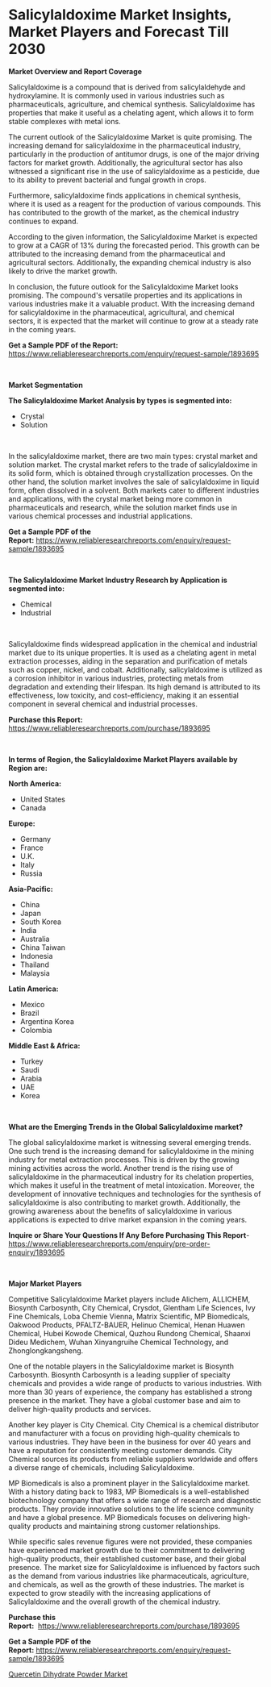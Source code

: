 <p><h1>Salicylaldoxime Market Insights, Market Players and Forecast Till 2030</h1></p><p><strong>Market Overview and Report Coverage</strong></p>
<p><p>Salicylaldoxime is a compound that is derived from salicylaldehyde and hydroxylamine. It is commonly used in various industries such as pharmaceuticals, agriculture, and chemical synthesis. Salicylaldoxime has properties that make it useful as a chelating agent, which allows it to form stable complexes with metal ions.</p><p>The current outlook of the Salicylaldoxime Market is quite promising. The increasing demand for salicylaldoxime in the pharmaceutical industry, particularly in the production of antitumor drugs, is one of the major driving factors for market growth. Additionally, the agricultural sector has also witnessed a significant rise in the use of salicylaldoxime as a pesticide, due to its ability to prevent bacterial and fungal growth in crops.</p><p>Furthermore, salicylaldoxime finds applications in chemical synthesis, where it is used as a reagent for the production of various compounds. This has contributed to the growth of the market, as the chemical industry continues to expand.</p><p>According to the given information, the Salicylaldoxime Market is expected to grow at a CAGR of 13% during the forecasted period. This growth can be attributed to the increasing demand from the pharmaceutical and agricultural sectors. Additionally, the expanding chemical industry is also likely to drive the market growth.</p><p>In conclusion, the future outlook for the Salicylaldoxime Market looks promising. The compound's versatile properties and its applications in various industries make it a valuable product. With the increasing demand for salicylaldoxime in the pharmaceutical, agricultural, and chemical sectors, it is expected that the market will continue to grow at a steady rate in the coming years.</p></p>
<p><strong>Get a Sample PDF of the Report:</strong> <a href="https://www.reliableresearchreports.com/enquiry/request-sample/1893695">https://www.reliableresearchreports.com/enquiry/request-sample/1893695</a></p>
<p>&nbsp;</p>
<p><strong>Market Segmentation</strong></p>
<p><strong>The Salicylaldoxime Market Analysis by types is segmented into:</strong></p>
<p><ul><li>Crystal</li><li>Solution</li></ul></p>
<p>&nbsp;</p>
<p><p>In the salicylaldoxime market, there are two main types: crystal market and solution market. The crystal market refers to the trade of salicylaldoxime in its solid form, which is obtained through crystallization processes. On the other hand, the solution market involves the sale of salicylaldoxime in liquid form, often dissolved in a solvent. Both markets cater to different industries and applications, with the crystal market being more common in pharmaceuticals and research, while the solution market finds use in various chemical processes and industrial applications.</p></p>
<p><strong>Get a Sample PDF of the Report:</strong>&nbsp;<a href="https://www.reliableresearchreports.com/enquiry/request-sample/1893695">https://www.reliableresearchreports.com/enquiry/request-sample/1893695</a></p>
<p>&nbsp;</p>
<p><strong>The Salicylaldoxime Market Industry Research by Application is segmented into:</strong></p>
<p><ul><li>Chemical</li><li>Industrial</li></ul></p>
<p>&nbsp;</p>
<p><p>Salicylaldoxime finds widespread application in the chemical and industrial market due to its unique properties. It is used as a chelating agent in metal extraction processes, aiding in the separation and purification of metals such as copper, nickel, and cobalt. Additionally, salicylaldoxime is utilized as a corrosion inhibitor in various industries, protecting metals from degradation and extending their lifespan. Its high demand is attributed to its effectiveness, low toxicity, and cost-efficiency, making it an essential component in several chemical and industrial processes.</p></p>
<p><strong>Purchase this Report:</strong>&nbsp; <a href="https://www.reliableresearchreports.com/purchase/1893695">https://www.reliableresearchreports.com/purchase/1893695</a></p>
<p>&nbsp;</p>
<p><strong>In terms of Region, the Salicylaldoxime Market Players available by Region are:</strong></p>
<p>
    <p> <strong> North America: </strong>
        <ul>
            <li>United States</li>
            <li>Canada</li>
        </ul>
        </p> 
    <p> <strong> Europe: </strong>
        <ul>
            <li>Germany</li>
            <li>France</li>
            <li>U.K.</li>
            <li>Italy</li>
            <li>Russia</li>
        </ul>
        </p> 
    <p> <strong> Asia-Pacific: </strong>
        <ul>
            <li>China</li>
            <li>Japan</li>
            <li>South Korea</li>
            <li>India</li>
            <li>Australia</li>
            <li>China Taiwan</li>
            <li>Indonesia</li>
            <li>Thailand</li>
            <li>Malaysia</li>
        </ul>
        </p> 
    <p> <strong> Latin America: </strong>
        <ul>
            <li>Mexico</li>
            <li>Brazil</li>
            <li>Argentina Korea</li>
            <li>Colombia</li>
        </ul>
        </p> 
    <p> <strong> Middle East & Africa: </strong>
        <ul>
            <li>Turkey</li>
            <li>Saudi</li>
            <li>Arabia</li>
            <li>UAE</li>
            <li>Korea</li>
        </ul>
    </p>
    </p>
<p>&nbsp;</p>
<p><strong>What are the Emerging Trends in the Global Salicylaldoxime market?</strong></p>
<p><p>The global salicylaldoxime market is witnessing several emerging trends. One such trend is the increasing demand for salicylaldoxime in the mining industry for metal extraction processes. This is driven by the growing mining activities across the world. Another trend is the rising use of salicylaldoxime in the pharmaceutical industry for its chelation properties, which makes it useful in the treatment of metal intoxication. Moreover, the development of innovative techniques and technologies for the synthesis of salicylaldoxime is also contributing to market growth. Additionally, the growing awareness about the benefits of salicylaldoxime in various applications is expected to drive market expansion in the coming years.</p></p>
<p><strong>Inquire or Share Your Questions If Any Before Purchasing This Report</strong>- <a href="https://www.reliableresearchreports.com/enquiry/pre-order-enquiry/1893695">https://www.reliableresearchreports.com/enquiry/pre-order-enquiry/1893695</a></p>
<p>&nbsp;</p>
<p><strong>Major Market Players</strong></p>
<p><p>Competitive Salicylaldoxime Market players include Alichem, ALLICHEM, Biosynth Carbosynth, City Chemical, Crysdot, Glentham Life Sciences, Ivy Fine Chemicals, Loba Chemie Vienna, Matrix Scientific, MP Biomedicals, Oakwood Products, PFALTZ-BAUER, Helinuo Chemical, Henan Huawen Chemical, Hubei Kowode Chemical, Quzhou Rundong Chemical, Shaanxi Dideu Medichem, Wuhan Xinyangruihe Chemical Technology, and Zhonglongkangsheng.</p><p>One of the notable players in the Salicylaldoxime market is Biosynth Carbosynth. Biosynth Carbosynth is a leading supplier of specialty chemicals and provides a wide range of products to various industries. With more than 30 years of experience, the company has established a strong presence in the market. They have a global customer base and aim to deliver high-quality products and services.</p><p>Another key player is City Chemical. City Chemical is a chemical distributor and manufacturer with a focus on providing high-quality chemicals to various industries. They have been in the business for over 40 years and have a reputation for consistently meeting customer demands. City Chemical sources its products from reliable suppliers worldwide and offers a diverse range of chemicals, including Salicylaldoxime.</p><p>MP Biomedicals is also a prominent player in the Salicylaldoxime market. With a history dating back to 1983, MP Biomedicals is a well-established biotechnology company that offers a wide range of research and diagnostic products. They provide innovative solutions to the life science community and have a global presence. MP Biomedicals focuses on delivering high-quality products and maintaining strong customer relationships.</p><p>While specific sales revenue figures were not provided, these companies have experienced market growth due to their commitment to delivering high-quality products, their established customer base, and their global presence. The market size for Salicylaldoxime is influenced by factors such as the demand from various industries like pharmaceuticals, agriculture, and chemicals, as well as the growth of these industries. The market is expected to grow steadily with the increasing applications of Salicylaldoxime and the overall growth of the chemical industry.</p></p>
<p><strong>Purchase this Report:</strong>&nbsp;&nbsp;<a href="https://www.reliableresearchreports.com/purchase/1893695">https://www.reliableresearchreports.com/purchase/1893695</a></p>
<p></p>
<p><strong>Get a Sample PDF of the Report:</strong>&nbsp;<a href="https://www.reliableresearchreports.com/enquiry/request-sample/1893695">https://www.reliableresearchreports.com/enquiry/request-sample/1893695</a></p>
<p><p><a href="https://github.com/NorbertYates/Market-Research-Report-List-2/blob/main/quercetin-dihydrate-powder-market.md">Quercetin Dihydrate Powder Market</a></p></p>